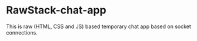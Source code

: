 # RawStack-chat-app
This is raw (HTML, CSS and JS) based temporary chat app based on socket connections.
